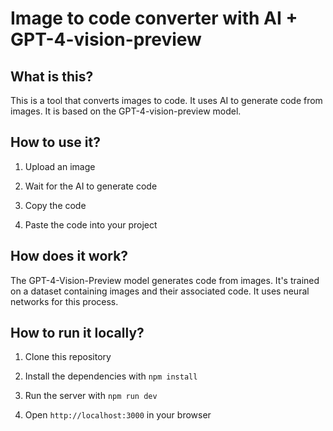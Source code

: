 # Image to code converter with AI + GPT-4-vision-preview

## What is this?

This is a tool that converts images to code. It uses AI to generate code from images. It is based on the GPT-4-vision-preview model.

## How to use it?

1. Upload an image

2. Wait for the AI to generate code

3. Copy the code

4. Paste the code into your project

## How does it work?

The GPT-4-Vision-Preview model generates code from images. It's trained on a dataset containing images and their associated code. It uses neural networks for this process.

## How to run it locally?

1. Clone this repository

2. Install the dependencies with `npm install`

3. Run the server with `npm run dev`

4. Open `http://localhost:3000` in your browser
